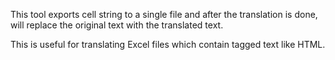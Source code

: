 This tool exports cell string to a single file and after the translation is done, will replace the original text with the translated text.

This is useful for translating Excel files which contain tagged text like HTML.